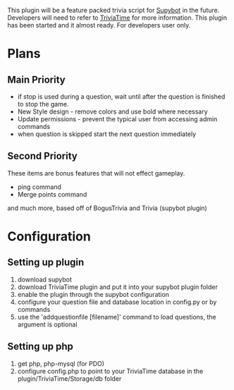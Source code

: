 This plugin will be a feature packed trivia script for [Supybot][] in the future. Developers will need to refer to [TriviaTime][] for more information.
This plugin has been started and it almost ready. For developers user only.

# Plans
## Main Priority

* if stop is used during a question, wait until after the question is finished to stop the game.
* New Style design - remove colors and use bold where necessary
* Update permissions - prevent the typical user from accessing admin commands
* when question is skipped start the next question immediately

## Second Priority
These items are bonus features that will not effect gameplay.
* ping command
* Merge points command

and much more, based off of BogusTrivia and Trivia (supybot plugin)

  [TriviaTime]: http://trivialand.org/triviatime/
  [Supybot]: http://sourceforge.net/projects/supybot/
  [Concept]: http://trivialand.org/triviatime/concept/

# Configuration
## Setting up plugin
1. download supybot
2. download TriviaTime plugin and put it into your supybot plugin folder
3. enable the plugin through the supybot configuration
4. configure your question file and database location in config.py or by commands
5. use the 'addquestionfile [filename]' command to load questions, the argument is optional

## Setting up php
1. get php, php-mysql (for PDO)
2. configure config.php to point to your TriviaTime database in the plugin/TriviaTime/Storage/db folder

